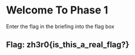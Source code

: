 # Welcome To Phase 1

Enter the flag in the briefing into the flag box

## Flag: zh3r0{is\_this\_a\_real\_flag?}

